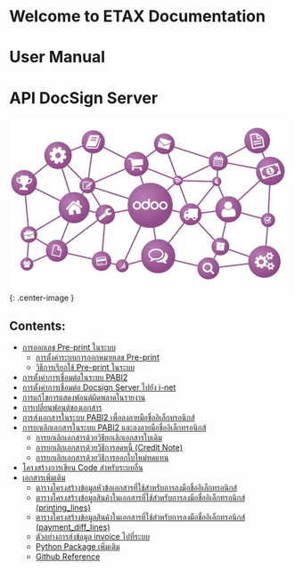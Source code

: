 # Welcome to ETAX Documentation

# User Manual 

# API DocSign Server

<!-- **<p style="text-align: center;">
![image1](functional/images/image1.png)
</p> -->

![image1](functional/images/image1.png){: .center-image }

## Contents:

* [การออกเลข Pre-print ในระบบ](functional/manual_func/#Heading1)
    * [การตั้งค่าระบบการออกหมายเลข Pre-print](functional/manual_func/#Heading1_1)
    * [วิธีการเรียกใช้ Pre-print ในระบบ](functional/manual_func/#Heading1_2)
* [การตั้งค่าการเชื่อมต่อในระบบ PABI2](functional/manual_func/#Heading2)
* [การตั้งค่าการเชื่อมต่อ Docsign Server ไปยัง i-net](functional/manual_func/#Heading3)
* [การแก้ไขการแสดงฟอนต์ผิดพลาดในรายงาน](functional/manual_func/#Heading4)
* [การเปลี่ยนฟอนต์ของเอกสาร](functional/manual_func/#Heading5)
* [การส่งเอกสารในระบบ PABI2 เพื่อลงลายมือชื่ออิเล็กทรอนิกส์](functional/manual_func/#Heading6)
* [การยกเลิกเอกสารในระบบ PABI2 และลงลายมือชื่ออิเล็กทรอนิกส์](functional/manual_func/#Heading7)
    * [การยกเลิกเอกสารด้วยวิธียกเลิกเอกสารใบเดิม](functional/manual_func/#Heading7_1)
    * [การยกเลิกเอกสารด้วยวิธีการลดหนี้ (Credit Note)](functional/manual_func/#Heading7_2)
    * [การยกเลิกเอกสารด้วยวิธีการออกใบใหม่ทดแทน](functional/manual_func/#Heading7_3)
* [โครงสร้างการเขียน Code สำหรับระบบอื่น](technical/manual_tech/#Heading8)
* [เอกสารเพิ่มเติม](technical/manual_tech/#Heading9)
    * [ตารางโครงสร้างข้อมูลหัวข้อเอกสารที่ใช้สำหรับการลงมือชื่ออิเล็กทรอนิกส์](technical/manual_tech/#Heading9_1)
    * [ตารางโครงสร้างข้อมูลสินค้าในเอกสารที่ใช้สำหรับการลงมือชื่ออิเล็กทรอนิกส์ (printing_lines)](technical/manual_tech/#Heading9_2)
    * [ตารางโครงสร้างข้อมูลสินค้าในเอกสารที่ใช้สำหรับการลงมือชื่ออิเล็กทรอนิกส์ (payment_diff_lines)](technical/manual_tech/#Heading9_3)
    * [ตัวอย่างการส่งข้อมูล invoice ไปที่ระบบ](technical/manual_tech/#Heading9_4)
    * [Python Package เพิ่มเติม](technical/manual_tech/#Heading9_5)
    * [Github Reference](technical/manual_tech/#Heading9_6)




